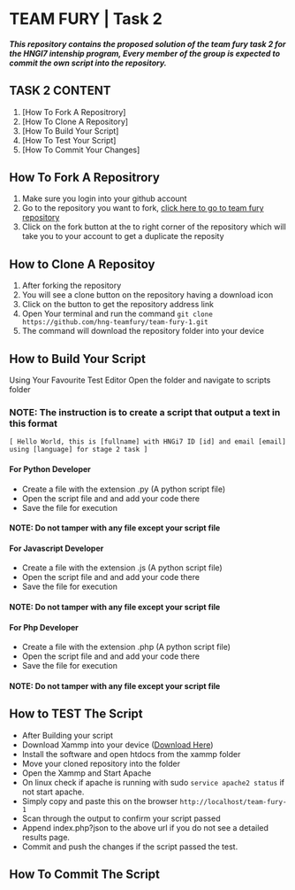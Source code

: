 # TEAM FURY | Task 2
##### This repository contains the proposed solution of the team fury task 2 for the HNGI7 intenship program, Every member of the group is expected to commit the own script into the repository.


## TASK 2 CONTENT

1. [How To Fork A Repositrory]
2. [How To Clone A Repository]
3. [How To Build Your Script]
4. [How To Test Your Script]
5. [How To Commit Your Changes]

## How To Fork A Repositrory

1. Make sure you login into your github account
2. Go to the repository you want to fork, [click here to go to team fury repository](https://github.com/hng-teamfury/team-fury-1)
3. Click on the fork button at the to right corner of the repository which will take you to your account to get a duplicate the reposity

## How to Clone A Repositoy

1. After forking the repository
2. You will see a clone button on the repository having a download icon
3. Click on the button to get the repository address link
4. Open Your terminal and run the command ``` git clone https://github.com/hng-teamfury/team-fury-1.git ```
5. The command will download the repository folder into your device

## How to Build Your Script
Using Your Favourite Test Editor Open the folder and navigate to scripts folder


### NOTE: The instruction is to create a script that output a text in this format 
``` [ Hello World, this is [fullname] with HNGi7 ID [id] and email [email] using [language] for stage 2 task ] ```


#### For Python Developer
- Create a file with the extension .py (A python script file)
- Open the script file and and add your code there
- Save the file for execution
#### NOTE: Do not tamper with any file except your script file



#### For Javascript Developer
- Create a file with the extension .js (A python script file)
- Open the script file and and add your code there
- Save the file for execution
#### NOTE: Do not tamper with any file except your script file



#### For Php Developer
- Create a file with the extension .php (A python script file)
- Open the script file and and add your code there
- Save the file for execution
#### NOTE: Do not tamper with any file except your script file


## How to TEST The Script

- After Building your script
- Download Xammp into your device ([Download Here](https://www.apachefriends.org/download.html))
- Install the software and open htdocs from the xammp folder
- Move  your cloned repository into the folder
- Open the Xammp and Start Apache
- On linux check if apache is running with sudo ``` service apache2 status ``` if not start apache.
- Simply copy and paste this on the browser ``` http://localhost/team-fury-1 ```
- Scan through the output to confirm your script passed
- Append index.php?json to the above url if you do not see a detailed results page.
- Commit and push the changes if the script passed the test.

## How To Commit The Script
